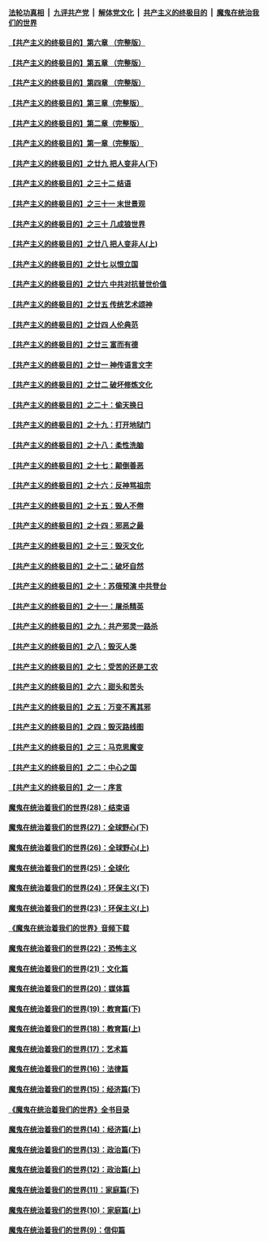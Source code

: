 ####  [法轮功真相](../../../../basic/blob/master/README.md?t=04152201) &nbsp;|&nbsp; [九评共产党](../../../../9ping.md/blob/master/README.md?t=04152201) &nbsp;|&nbsp; [解体党文化](../../../../jtdwh.md/blob/master/README.md?t=04152201)  &nbsp;|&nbsp; [共产主义的终极目的](../../../../gczydzjmd.md/blob/master/README.md?t=04152201) &nbsp;|&nbsp; [魔鬼在统治我们的世界](../../../../mgztzwmdsj.md/blob/master/README.md?t=04152201) 

#### [【共产主义的终极目的】第六章 （完整版）](../pages/nsc422/n11428913.md?t=04152201) 

#### [【共产主义的终极目的】第五章 （完整版）](../pages/nsc422/n11428912.md?t=04152201) 

#### [【共产主义的终极目的】第四章 （完整版）](../pages/nsc422/n11428907.md?t=04152201) 

#### [【共产主义的终极目的】第三章（完整版）](../pages/nsc422/n11428848.md?t=04152201) 

#### [【共产主义的终极目的】第二章（完整版）](../pages/nsc422/n11428831.md?t=04152201) 

#### [【共产主义的终极目的】第一章（完整版）](../pages/nsc422/n11417651.md?t=04152201) 

#### [【共产主义的终极目的】之廿九 把人变非人(下)](../pages/nsc422/n11344140.md?t=04152201) 

#### [【共产主义的终极目的】之三十二 结语](../pages/nsc422/n11360535.md?t=04152201) 

#### [【共产主义的终极目的】之三十一 末世景观](../pages/nsc422/n11351129.md?t=04152201) 

#### [【共产主义的终极目的】之三十 几成狼世界](../pages/nsc422/n11348280.md?t=04152201) 

#### [【共产主义的终极目的】之廿八 把人变非人(上)](../pages/nsc422/n11340492.md?t=04152201) 

#### [【共产主义的终极目的】之廿七 以恨立国](../pages/nsc422/n11336944.md?t=04152201) 

#### [【共产主义的终极目的】之廿六 中共对抗普世价值](../pages/nsc422/n11324785.md?t=04152201) 

#### [【共产主义的终极目的】之廿五 传统艺术颂神](../pages/nsc422/n11296396.md?t=04152201) 

#### [【共产主义的终极目的】之廿四 人伦典范](../pages/nsc422/n11296397.md?t=04152201) 

#### [【共产主义的终极目的】之廿三 富而有德](../pages/nsc422/n11283598.md?t=04152201) 

#### [【共产主义的终极目的】之廿一 神传语言文字](../pages/nsc422/n11263265.md?t=04152201) 

#### [【共产主义的终极目的】之廿二 破坏修炼文化](../pages/nsc422/n11245728.md?t=04152201) 

#### [【共产主义的终极目的】之二十：偷天换日](../pages/nsc422/n11238846.md?t=04152201) 

#### [【共产主义的终极目的】之十九：打开地狱门](../pages/nsc422/n11206376.md?t=04152201) 

#### [【共产主义的终极目的】之十八：柔性洗脑](../pages/nsc422/n11199994.md?t=04152201) 

#### [【共产主义的终极目的】之十七：颠倒善恶](../pages/nsc422/n11179782.md?t=04152201) 

#### [【共产主义的终极目的】之十六：反神骂祖宗](../pages/nsc422/n11166798.md?t=04152201) 

#### [【共产主义的终极目的】之十五：毁人不倦](../pages/nsc422/n11166792.md?t=04152201) 

#### [【共产主义的终极目的】之十四：邪恶之最](../pages/nsc422/n11150249.md?t=04152201) 

#### [【共产主义的终极目的】之十三：毁灭文化](../pages/nsc422/n11135227.md?t=04152201) 

#### [【共产主义的终极目的】之十二：破坏自然](../pages/nsc422/n11135214.md?t=04152201) 

#### [【共产主义的终极目的】之十：苏俄预演 中共登台](../pages/nsc422/n11118424.md?t=04152201) 

#### [【共产主义的终极目的】之十一：屠杀精英](../pages/nsc422/n11118442.md?t=04152201) 

#### [【共产主义的终极目的】之九：共产邪灵一路杀](../pages/nsc422/n11114139.md?t=04152201) 

#### [【共产主义的终极目的】之八：毁灭人类](../pages/nsc422/n11108503.md?t=04152201) 

#### [【共产主义的终极目的】之七：受苦的还是工农](../pages/nsc422/n11101809.md?t=04152201) 

#### [【共产主义的终极目的】之六：甜头和苦头](../pages/nsc422/n11096971.md?t=04152201) 

#### [【共产主义的终极目的】之五：万变不离其邪](../pages/nsc422/n11091285.md?t=04152201) 

#### [【共产主义的终极目的】之四：毁灭路线图](../pages/nsc422/n11086284.md?t=04152201) 

#### [【共产主义的终极目的】之三：马克思魔变](../pages/nsc422/n11061941.md?t=04152201) 

#### [【共产主义的终极目的】之二：中心之国](../pages/nsc422/n11047728.md?t=04152201) 

#### [【共产主义的终极目的】之一：序言](../pages/nsc422/n11086077.md?t=04152201) 

#### [魔鬼在统治着我们的世界(28)：结束语](../pages/nsc422/n10936246.md?t=04152201) 

#### [魔鬼在统治着我们的世界(27)：全球野心(下)](../pages/nsc422/n10928319.md?t=04152201) 

#### [魔鬼在统治着我们的世界(26)：全球野心(上)](../pages/nsc422/n10900318.md?t=04152201) 

#### [魔鬼在统治着我们的世界(25)：全球化](../pages/nsc422/n10788205.md?t=04152201) 

#### [魔鬼在统治着我们的世界(24)：环保主义(下)](../pages/nsc422/n10695307.md?t=04152201) 

#### [魔鬼在统治着我们的世界(23)：环保主义(上)](../pages/nsc422/n10688613.md?t=04152201) 

#### [《魔鬼在统治着我们的世界》音频下载](../pages/nsc422/n10635553.md?t=04152201) 

#### [魔鬼在统治着我们的世界(22)：恐怖主义](../pages/nsc422/n10614727.md?t=04152201) 

#### [魔鬼在统治着我们的世界(21)：文化篇](../pages/nsc422/n10597706.md?t=04152201) 

#### [魔鬼在统治着我们的世界(20)：媒体篇](../pages/nsc422/n10586579.md?t=04152201) 

#### [魔鬼在统治着我们的世界(19)：教育篇(下)](../pages/nsc422/n10564808.md?t=04152201) 

#### [魔鬼在统治着我们的世界(18)：教育篇(上)](../pages/nsc422/n10526970.md?t=04152201) 

#### [魔鬼在统治着我们的世界(17)：艺术篇](../pages/nsc422/n10499093.md?t=04152201) 

#### [魔鬼在统治着我们的世界(16)：法律篇](../pages/nsc422/n10485969.md?t=04152201) 

#### [魔鬼在统治着我们的世界(15)：经济篇(下)](../pages/nsc422/n10469975.md?t=04152201) 

#### [《魔鬼在统治着我们的世界》全书目录](../pages/nsc422/n10464261.md?t=04152201) 

#### [魔鬼在统治着我们的世界(14)：经济篇(上)](../pages/nsc422/n10457370.md?t=04152201) 

#### [魔鬼在统治着我们的世界(13)：政治篇(下)](../pages/nsc422/n10448270.md?t=04152201) 

#### [魔鬼在统治着我们的世界(12)：政治篇(上)](../pages/nsc422/n10444576.md?t=04152201) 

#### [魔鬼在统治着我们的世界(11)：家庭篇(下)](../pages/nsc422/n10440961.md?t=04152201) 

#### [魔鬼在统治着我们的世界(10)：家庭篇(上)](../pages/nsc422/n10435448.md?t=04152201) 

#### [魔鬼在统治着我们的世界(9)：信仰篇](../pages/nsc422/n10432159.md?t=04152201) 

